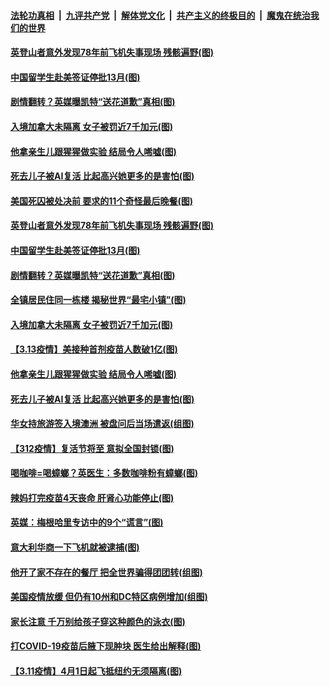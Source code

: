 

####  [法轮功真相](../../../../basic/blob/master/README.md?t=03150031) &nbsp;|&nbsp; [九评共产党](../../../../9ping.md/blob/master/README.md?t=03150031) &nbsp;|&nbsp; [解体党文化](../../../../jtdwh.md/blob/master/README.md?t=03150031)  &nbsp;|&nbsp; [共产主义的终极目的](../../../../gczydzjmd.md/blob/master/README.md?t=03150031) &nbsp;|&nbsp; [魔鬼在统治我们的世界](../../../../mgztzwmdsj.md/blob/master/README.md?t=03150031) 

#### [英登山者意外发现78年前飞机失事现场 残骸遍野(图)](../pages/p3/965524.md?t=03150031) 

#### [中国留学生赴美签证停批13月(图)](../pages/p3/965523.md?t=03150031) 

#### [剧情翻转？英媒曝凯特“送花道歉”真相(图)](../pages/p3/965521.md?t=03150031) 

#### [入境加拿大未隔离 女子被罚近7千加元(图)](../pages/p3/965505.md?t=03150031) 

#### [他拿亲生儿跟猩猩做实验 结局令人唏嘘(图)](../pages/p3/964885.md?t=03150031) 

#### [死去儿子被AI复活 比起高兴她更多的是害怕(图)](../pages/p3/965361.md?t=03150031) 

#### [美国死囚被处决前 要求的11个奇怪最后晚餐(图)](../pages/p3/965021.md?t=03150031) 

#### [英登山者意外发现78年前飞机失事现场 残骸遍野(图)](../pages/p3/965524.md?t=03150031) 

#### [中国留学生赴美签证停批13月(图)](../pages/p3/965523.md?t=03150031) 

#### [剧情翻转？英媒曝凯特“送花道歉”真相(图)](../pages/p3/965521.md?t=03150031) 

#### [全镇居民住同一栋楼 揭秘世界“最宅小镇”(图)](../pages/p3/965514.md?t=03150031) 

#### [入境加拿大未隔离 女子被罚近7千加元(图)](../pages/p3/965505.md?t=03150031) 

#### [【3.13疫情】美接种首剂疫苗人数破1亿(图)](../pages/p3/965501.md?t=03150031) 

#### [他拿亲生儿跟猩猩做实验 结局令人唏嘘(图)](../pages/p3/964885.md?t=03150031) 

#### [死去儿子被AI复活 比起高兴她更多的是害怕(图)](../pages/p3/965361.md?t=03150031) 

#### [华女持旅游签入境澳洲 被盘问后当场遣返(组图)](../pages/p3/965369.md?t=03150031) 

#### [【312疫情】复活节将至 意拟全国封锁(图)](../pages/p3/965368.md?t=03150031) 

#### [喝咖啡=喝蟑螂？英医生：多数咖啡粉有蟑螂(图)](../pages/p3/965366.md?t=03150031) 

#### [辣妈打完疫苗4天丧命 肝肾心功能停止(图)](../pages/p3/965358.md?t=03150031) 

#### [英媒：梅根哈里专访中的9个“谎言”(图)](../pages/p3/965351.md?t=03150031) 

#### [意大利华商一下飞机就被逮捕(图)](../pages/p3/965349.md?t=03150031) 

#### [他开了家不存在的餐厅 把全世界骗得团团转(组图)](../pages/p3/965302.md?t=03150031) 

#### [美国疫情放缓 但仍有10州和DC特区病例增加(组图)](../pages/p3/965287.md?t=03150031) 

#### [家长注意 千万别给孩子穿这种颜色的泳衣(图)](../pages/p3/965274.md?t=03150031) 

#### [打COVID-19疫苗后腋下现肿块 医生给出解释(图)](../pages/p3/965265.md?t=03150031) 

#### [【3.11疫情】4月1日起飞抵纽约无须隔离(图)](../pages/p3/965259.md?t=03150031) 

